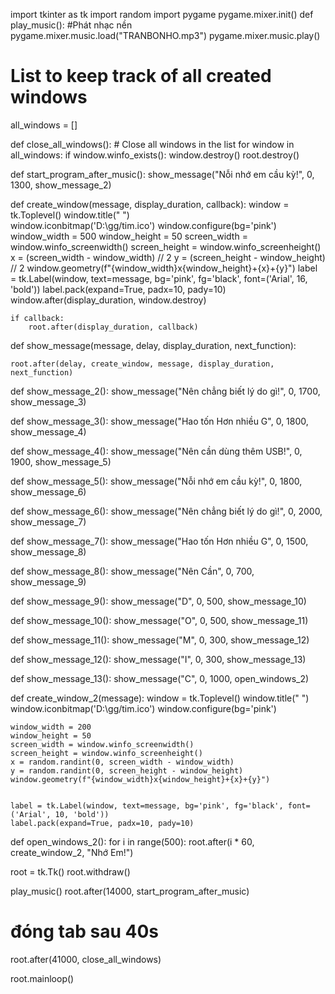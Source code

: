 import tkinter as tk
import random
import pygame
pygame.mixer.init()
def play_music():
    #Phát nhạc nền
    pygame.mixer.music.load("TRANBONHO.mp3")
    pygame.mixer.music.play()
# List to keep track of all created windows
all_windows = []

def close_all_windows():
    # Close all windows in the list
    for window in all_windows:
        if window.winfo_exists():
            window.destroy()
    root.destroy()

def start_program_after_music():
    show_message("Nỗi nhớ em cầu kỳ!", 0, 1300, show_message_2)

def create_window(message, display_duration, callback):
    window = tk.Toplevel()
    window.title(" ")  
    window.iconbitmap('D:\gg/tim.ico')
    window.configure(bg='pink')
    window_width = 500
    window_height = 50
    screen_width = window.winfo_screenwidth()
    screen_height = window.winfo_screenheight()
    x = (screen_width - window_width) // 2
    y = (screen_height - window_height) // 2
    window.geometry(f"{window_width}x{window_height}+{x}+{y}")
    label = tk.Label(window, text=message, bg='pink', fg='black', font=('Arial', 16, 'bold'))
    label.pack(expand=True, padx=10, pady=10)
    window.after(display_duration, window.destroy)

    if callback:
        root.after(display_duration, callback)

def show_message(message, delay, display_duration, next_function):

    root.after(delay, create_window, message, display_duration, next_function)

def show_message_2():
    show_message("Nên chẳng biết lý do gì!", 0, 1700, show_message_3)

def show_message_3():
    show_message("Hao tốn Hơn nhiều G", 0, 1800, show_message_4)

def show_message_4():
    show_message("Nên cần dùng thêm USB!", 0, 1900, show_message_5)

def show_message_5():
    show_message("Nỗi nhớ em cầu kỳ!", 0, 1800, show_message_6)

def show_message_6():
    show_message("Nên chẳng biết lý do gì!", 0, 2000, show_message_7)

def show_message_7():
    show_message("Hao tốn Hơn nhiều G", 0, 1500, show_message_8)

def show_message_8():
    show_message("Nên Cần", 0, 700, show_message_9)

def show_message_9():
    show_message("D", 0, 500, show_message_10)

def show_message_10():
    show_message("O", 0, 500, show_message_11)

def show_message_11():
    show_message("M", 0, 300, show_message_12)

def show_message_12():
    show_message("I", 0, 300, show_message_13)

def show_message_13():
    show_message("C", 0, 1000, open_windows_2)

def create_window_2(message):
    window = tk.Toplevel()
    window.title(" ")  
    window.iconbitmap('D:\gg/tim.ico')
    window.configure(bg='pink')

    window_width = 200
    window_height = 50
    screen_width = window.winfo_screenwidth()
    screen_height = window.winfo_screenheight()
    x = random.randint(0, screen_width - window_width)
    y = random.randint(0, screen_height - window_height)
    window.geometry(f"{window_width}x{window_height}+{x}+{y}")


    label = tk.Label(window, text=message, bg='pink', fg='black', font=('Arial', 10, 'bold'))
    label.pack(expand=True, padx=10, pady=10)

def open_windows_2():
    for i in range(500):
        root.after(i * 60, create_window_2, "Nhớ Em!")


root = tk.Tk()
root.withdraw() 

play_music()
root.after(14000, start_program_after_music)

# đóng tab sau 40s 
root.after(41000, close_all_windows)

root.mainloop()
